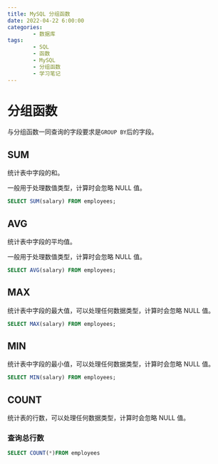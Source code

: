 ```yaml
---
title: MySQL 分组函数
date: 2022-04-22 6:00:00
categories:
        - 数据库
tags:
        - SQL
        - 函数
        - MySQL
        - 分组函数
        - 学习笔记
---
```


# 分组函数

与分组函数一同查询的字段要求是`GROUP BY`后的字段。

## SUM

统计表中字段的和。

一般用于处理数值类型，计算时会忽略 NULL 值。

```sql
SELECT SUM(salary) FROM employees;
```

## AVG

统计表中字段的平均值。

一般用于处理数值类型，计算时会忽略 NULL 值。

```sql
SELECT AVG(salary) FROM employees;
```

## MAX

统计表中字段的最大值，可以处理任何数据类型，计算时会忽略 NULL 值。

```sql
SELECT MAX(salary) FROM employees;
```

## MIN

统计表中字段的最小值，可以处理任何数据类型，计算时会忽略 NULL 值。

```sql
SELECT MIN(salary) FROM employees;
```

## COUNT

统计表的行数，可以处理任何数据类型，计算时会忽略 NULL 值。

### 查询总行数

```sql
SELECT COUNT(*)FROM employees
```
